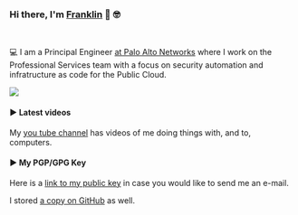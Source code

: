 ### Hi there, I'm [Franklin](https://franklin-resume.herokuapp.com/) 👋 🤓

<!--
**thedevilsvoice/thedevilsvoice** is a ✨ _special_ ✨ repository because its `README.md` (this file) appears on your GitHub profile.

Here are some ideas to get you started:

- 🔭 I’m currently working on ...
- 🌱 I’m currently learning ...
- 👯 I’m looking to collaborate on ...
- 🤔 I’m looking for help with ...
- 💬 Ask me about ...
- 📫 How to reach me: ...
- 😄 Pronouns: ...
- ⚡ Fun fact: ...
-->

<br />

💻  I am a Principal Engineer [at Palo Alto Networks](https://www.paloaltonetworks.com/services/consulting/servicedescriptions) where I work on the Professional Services team with a focus on security automation and infratructure as code for the Public Cloud. <br />

<img src="https://github-readme-stats.vercel.app/api?username=thedevilsvoice&show_icons=true&title_color=03fc90&icon_color=03fc90&text_color=03fc90&bg_color=002b19">

####  ▶️ Latest videos

My [you tube channel](https://www.youtube.com/channel/UCjo9S3Q_Ml22hZyr5CtiM3A) has videos of me doing things with, and to, computers. 

####  ▶️ My PGP/GPG Key

Here is a [link to my public key](https://pgp.mit.edu/pks/lookup?search=franklin%40bitsmasher.net&op=index) in case you would like to send me an e-mail.

I stored [a copy on GitHub](https://github.com/thedevilsvoice/thedevilsvoice/blob/main/franklin_public_key.txt) as well.

